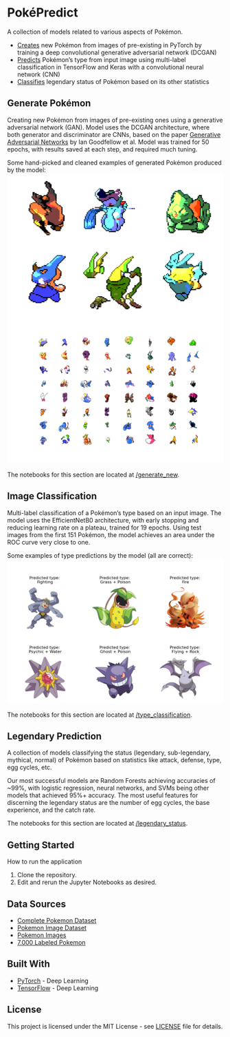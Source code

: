 # PokéPredict
A collection of models related to various aspects of Pokémon.
* [Creates](#generate-pokémon) new Pokémon from images of pre-existing in PyTorch by training a deep convolutional generative adversarial network (DCGAN)
* [Predicts](#image-classification) Pokémon’s type from input image using multi-label classification in TensorFlow and Keras with a convolutional neural network (CNN)
* [Classifies](#legendary-prediction) legendary status of Pokémon based on its other statistics

## Generate Pokémon
Creating new Pokémon from images of pre-existing ones using a generative adversarial network (GAN).
Model uses the DCGAN architecture, where both generator and discriminator are CNNs, based on the paper [Generative Adversarial Networks](https://arxiv.org/abs/1406.2661) by Ian Goodfellow et al.
Model was trained for 50 epochs, with results saved at each step, and required much tuning. 

Some hand-picked and cleaned examples of generated Pokémon produced by the model:
![output1](images/generate/chosen.png)
![generate](images/generate/generated.png)

The notebooks for this section are located at [/generate_new](/generate_new).

## Image Classification
Multi-label classification of a Pokémon’s type based on an input image. 
The model uses the EfficientNetB0 architecture, with early stopping and reducing learning rate on a plateau, trained for 19 epochs.
Using test images from the first 151 Pokémon, the model achieves an area under the ROC curve very close to one.

Some examples of type predictions by the model (all are correct):
![output1](images/types/predictions.png)

The notebooks for this section are located at [/type_classification](/type_classification).

## Legendary Prediction
A collection of models classifying the status (legendary, sub-legendary, mythical, normal) of Pokémon based on statistics like attack, defense, type, egg cycles, etc. 

Our most successful models are Random Forests achieving accuracies of ~99%, with logistic regression, neural networks, and SVMs being other models that achieved 95%+ accuracy.
The most useful features for discerning the legendary status are the number of egg cycles, the base experience, and the catch rate. 

The notebooks for this section are located at [/legendary_status](/legendary_status).

## Getting Started
How to run the application

1. Clone the repository.
2. Edit and rerun the Jupyter Notebooks as desired.

## Data Sources
* [Complete Pokemon Dataset](https://www.kaggle.com/mariotormo/complete-pokemon-dataset-updated-090420)
* [Pokemon Image Dataset](https://www.kaggle.com/vishalsubbiah/pokemon-images-and-types)
* [Pokemon Images](https://www.kaggle.com/dollarakshay/pokemon-images)
* [7,000 Labeled Pokemon](https://www.kaggle.com/lantian773030/pokemonclassification)

## Built With
* [PyTorch](https://pytorch.org/) - Deep Learning
* [TensorFlow](https://www.tensorflow.org/) - Deep Learning

## License
This project is licensed under the MIT License - see [LICENSE](LICENSE) file for details.
